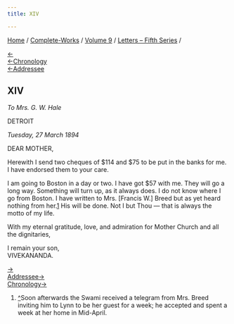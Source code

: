 ```yaml
---
title: XIV

---
```

<div>

[Home](../../../index.htm) / [Complete-Works](../../complete_works.htm)
/ [Volume 9](../volume_9_contents.htm) / [Letters – Fifth
Series](letters_fifth_series_contents.htm) /

[←](013_mother.htm)  
[←Chronology](../../volume_6/epistles_second_series/041_shashi.htm)  
[←Addressee](013_mother.htm)

## XIV

*To Mrs. G. W. Hale*

DETROIT

*Tuesday, 27 March 1894*

DEAR MOTHER,

Herewith I send two cheques of $114 and $75 to be put in the banks for
me. I have endorsed them to your care.

I am going to Boston in a day or two. I have got $57 with me. They will
go a long way. Something will turn up, as it always does. I do not know
where I go from Boston. I have written to Mrs. \[Francis W.\] Breed but
as yet heard nothing from her.[1](#fn1) His will be done. Not I but Thou
— that is always the motto of my life.

With my eternal gratitude, love, and admiration for Mother Church and
all the dignitaries,

I remain your son,  
VIVEKANANDA.

[→](015_mother.htm)  
[Addressee→](015_mother.htm)  
[Chronology→](../../volume_7/epistles_third_series/15_brother.htm)

</div>

1.  [^](#fn1_1)Soon afterwards the Swami received a telegram from Mrs.
    Breed inviting him to Lynn to be her guest for a week; he accepted
    and spent a week at her home in Mid-April.
